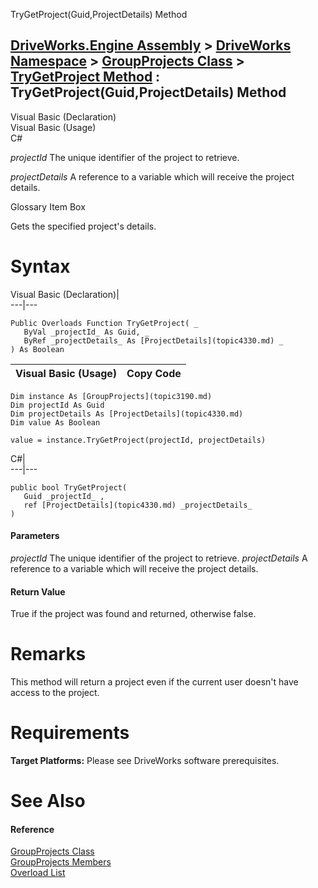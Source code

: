 TryGetProject(Guid,ProjectDetails) Method   
  
[DriveWorks.Engine Assembly](topic2156.md) > [DriveWorks Namespace](topic2159.md) > [GroupProjects Class](topic3190.md) > [TryGetProject Method](topic3230.md) : TryGetProject(Guid,ProjectDetails) Method  
---  
  
Visual Basic (Declaration)    
Visual Basic (Usage)    
C# 

_projectId_
    The unique identifier of the project to retrieve.

_projectDetails_
    A reference to a variable which will receive the project details.

Glossary Item Box

Gets the specified project's details. 

# Syntax

Visual Basic (Declaration)|   
---|---  
      
    
    Public Overloads Function TryGetProject( _
       ByVal _projectId_ As Guid, _
       ByRef _projectDetails_ As [ProjectDetails](topic4330.md) _
    ) As Boolean  
  
Visual Basic (Usage)| Copy Code  
---|---  
      
    
    Dim instance As [GroupProjects](topic3190.md)
    Dim projectId As Guid
    Dim projectDetails As [ProjectDetails](topic4330.md)
    Dim value As Boolean
     
    value = instance.TryGetProject(projectId, projectDetails)  
  
C#|   
---|---  
      
    
    public bool TryGetProject( 
       Guid _projectId_ ,
       ref [ProjectDetails](topic4330.md) _projectDetails_
    )  
  
#### Parameters

 _projectId_
    The unique identifier of the project to retrieve.
_projectDetails_
    A reference to a variable which will receive the project details.

#### Return Value

True if the project was found and returned, otherwise false.

# Remarks

This method will return a project even if the current user doesn't have access to the project.

# Requirements

**Target Platforms:** Please see DriveWorks software prerequisites.

# See Also

#### Reference

[GroupProjects Class](topic3190.md)   
[GroupProjects Members](topic3191.md)   
[Overload List](topic3230.md)


